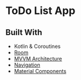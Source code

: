 # ToDo List App


## Built With

* Kotlin & Coroutines
* [Room](https://developer.android.com/topic/libraries/architecture/room)
* [MVVM Architecture](https://developer.android.com/jetpack/docs/guide)
* [Navigation](https://developer.android.com/guide/navigation)
* [Material Components](https://material.io/components)
